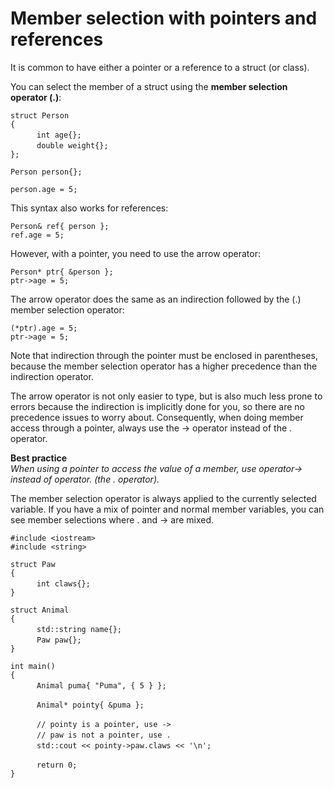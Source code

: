 # Member selection with pointers and references

It is common to have either a pointer or a reference to a struct (or class).

You can select the member of a struct using the **member selection operator (.)**:

` struct Person `  
` { `  
&emsp;&emsp;&emsp;` int age{}; `  
&emsp;&emsp;&emsp;` double weight{}; `  
` }; `  

` Person person{}; `  

` person.age = 5; `  

This syntax also works for references: 

` Person& ref{ person }; `  
` ref.age = 5; `  

However, with a pointer, you need to use the arrow operator:

` Person* ptr{ &person }; `  
` ptr->age = 5; `  

The arrow operator does the same as an indirection followed by the (.) member selection operator: 

` (*ptr).age = 5; `  
` ptr->age = 5; `  

Note that indirection through the pointer must be enclosed in parentheses, because the member selection operator has a higher precedence than the indirection operator.

The arrow operator is not only easier to type, but is also much less prone to errors because the indirection is implicitly done for you, so there are no precedence issues to worry about. Consequently, when doing member access through a pointer, always use the -> operator instead of the . operator.

**Best practice**<br/> 
_When using a pointer to access the value of a member, use operator-> instead of operator. (the . operator)._

The member selection operator is always applied to the currently selected variable. If you have a mix of pointer and normal member variables, you can see member selections where . and -> are mixed.

` #include <iostream> `  
` #include <string> `  

` struct Paw `  
` { `  
&emsp;&emsp;&emsp;` int claws{}; `  
` } `  

` struct Animal `  
` { `  
&emsp;&emsp;&emsp;` std::string name{}; `  
&emsp;&emsp;&emsp;` Paw paw{}; `  
` } `  

` int main() `  
` { `  
&emsp;&emsp;&emsp;` Animal puma{ "Puma", { 5 } }; `  

&emsp;&emsp;&emsp;` Animal* pointy{ &puma }; `  

&emsp;&emsp;&emsp;` // pointy is a pointer, use -> `  
&emsp;&emsp;&emsp;` // paw is not a pointer, use . `  
&emsp;&emsp;&emsp;` std::cout << pointy->paw.claws << '\n'; `  

&emsp;&emsp;&emsp;` return 0; `  
` } `  
